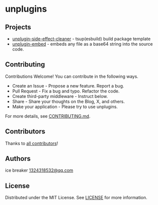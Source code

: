 # unplugins

## Projects

- [unplugin-side-effect-cleaner](packages/unplugin-side-effect-cleaner) - tsup(esbuild) build package template
- [unplugin-embed](https://github.com/zhangfisher/unplugin-embed) - embeds any file as a base64 string into the source code.

## Contributing

Contributions Welcome! You can contribute in the following ways.

- Create an Issue - Propose a new feature. Report a bug.
- Pull Request - Fix a bug and typo. Refactor the code.
- Create third-party middleware - Instruct below.
- Share - Share your thoughts on the Blog, X, and others.
- Make your application - Please try to use unplugins.

For more details, see [CONTRIBUTING.md](CONTRIBUTING.md).

## Contributors

Thanks to [all contributors](https://github.com/sonofmagic/unplugins/graphs/contributors)!

## Authors

ice breaker <1324318532@qq.com>

## License

Distributed under the MIT License. See [LICENSE](LICENSE) for more information.
